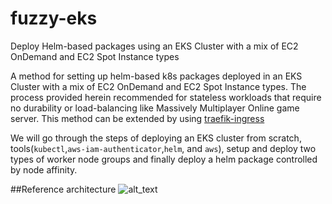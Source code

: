 # fuzzy-eks
Deploy Helm-based packages using an EKS Cluster with a mix of EC2 OnDemand and EC2 Spot Instance types   

A method for setting up helm-based k8s packages deployed in an EKS Cluster with a mix of EC2 OnDemand and EC2 Spot Instance types. The process provided herein recommended for stateless workloads that require no durability or load-balancing like Massively Multiplayer Online game server. This method can be extended by using [traefik-ingress](https://github.com/pahud/amazon-eks-workshop/blob/master/03-creating-services/ingress/traefik-ingress/README.md)

We will go through the steps of deploying an EKS cluster from scratch, tools(`kubectl`,`aws-iam-authenticator`,`helm`, and `aws`), setup and deploy two types of worker node groups and finally deploy a helm package controlled by node affinity.

##Reference architecture
![alt_text]()

